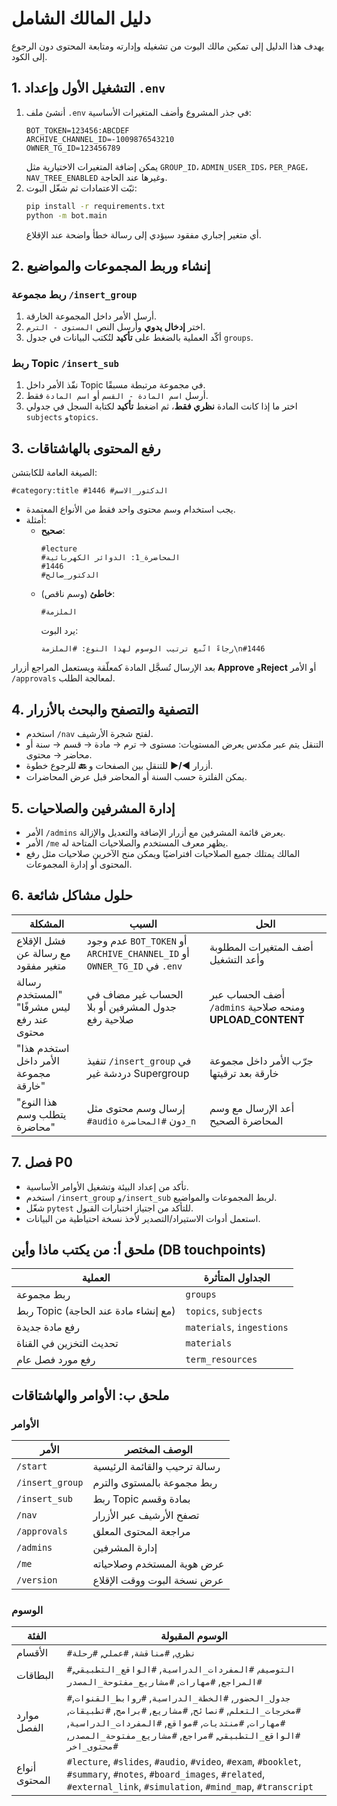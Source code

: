 # دليل المالك الشامل

يهدف هذا الدليل إلى تمكين مالك البوت من تشغيله وإدارته ومتابعة المحتوى دون الرجوع إلى الكود.

## 1. التشغيل الأول وإعداد `.env`
1. أنشئ ملف `.env` في جذر المشروع وأضف المتغيرات الأساسية:
   ```dotenv
   BOT_TOKEN=123456:ABCDEF
   ARCHIVE_CHANNEL_ID=-1009876543210
   OWNER_TG_ID=123456789
   ```
   يمكن إضافة المتغيرات الاختيارية مثل `GROUP_ID`، `ADMIN_USER_IDS`، `PER_PAGE`، `NAV_TREE_ENABLED` وغيرها عند الحاجة.
2. ثبّت الاعتمادات ثم شغّل البوت:
   ```bash
   pip install -r requirements.txt
   python -m bot.main
   ```
   أي متغير إجباري مفقود سيؤدي إلى رسالة خطأ واضحة عند الإقلاع.

## 2. إنشاء وربط المجموعات والمواضيع
### ربط مجموعة `/insert_group`
1. أرسل الأمر داخل المجموعة الخارقة.
2. اختر **إدخال يدوي** وأرسل النص `المستوى - الترم`.
3. أكّد العملية بالضغط على **تأكيد** لتُكتب البيانات في جدول `groups`.

### ربط Topic `/insert_sub`
1. نفّذ الأمر داخل Topic في مجموعة مرتبطة مسبقًا.
2. أرسل `اسم المادة - القسم` أو `اسم المادة` فقط.
3. اختر ما إذا كانت المادة **نظري فقط**، ثم اضغط **تأكيد** لكتابة السجل في جدولي `subjects` و`topics`.

## 3. رفع المحتوى بالهاشتاقات
الصيغة العامة للكابتشن:
```text
#category:title #1446 #الدكتور_الاسم
```
- يجب استخدام وسم محتوى واحد فقط من الأنواع المعتمدة.
- أمثلة:
  - **صحيح**:
    ```
    #lecture
    #المحاضرة_1: الدوائر الكهربائية
    #1446
    #الدكتور_صالح
    ```
  - **خاطئ** (وسم ناقص):
    ```
    #الملزمة
    ```
    يرد البوت:
    ```
    رجاءً اتّبع ترتيب الوسوم لهذا النوع: #الملزمة\n#1446
    ```
بعد الإرسال تُسجَّل المادة كمعلّقة ويستعمل المراجع أزرار **Approve** و**Reject** أو الأمر `/approvals` لمعالجة الطلب.

## 4. التصفية والتصفح والبحث بالأزرار
- استخدم `/nav` لفتح شجرة الأرشيف.
- التنقل يتم عبر مكدس يعرض المستويات: مستوى → ترم → مادة → قسم → سنة أو محاضر → محتوى.
- أزرار **◀/▶** للتنقل بين الصفحات و **🔙** للرجوع خطوة.
- يمكن الفلترة حسب السنة أو المحاضر قبل عرض المحاضرات.

## 5. إدارة المشرفين والصلاحيات
- الأمر `/admins` يعرض قائمة المشرفين مع أزرار الإضافة والتعديل والإزالة.
- الأمر `/me` يظهر معرف المستخدم والصلاحيات المتاحة له.
- المالك يمتلك جميع الصلاحيات افتراضيًا ويمكن منح الآخرين صلاحيات مثل رفع المحتوى أو إدارة المجموعات.

## 6. حلول مشاكل شائعة
| المشكلة | السبب | الحل |
|---------|-------|------|
| فشل الإقلاع مع رسالة عن متغير مفقود | عدم وجود `BOT_TOKEN` أو `ARCHIVE_CHANNEL_ID` أو `OWNER_TG_ID` في `.env` | أضف المتغيرات المطلوبة وأعد التشغيل |
| رسالة "المستخدم ليس مشرفًا" عند رفع محتوى | الحساب غير مضاف في جدول المشرفين أو بلا صلاحية رفع | أضف الحساب عبر `/admins` ومنحه صلاحية **UPLOAD_CONTENT** |
| "استخدم هذا الأمر داخل مجموعة خارقة" | تنفيذ `/insert_group` في دردشة غير Supergroup | جرّب الأمر داخل مجموعة خارقة بعد ترقيتها |
| "هذا النوع يتطلب وسم محاضرة" | إرسال وسم محتوى مثل `#audio` دون `#المحاضرة_n` | أعد الإرسال مع وسم المحاضرة الصحيح |
## 7. فصل P0
- تأكد من إعداد البيئة وتشغيل الأوامر الأساسية.
- استخدم `/insert_group` و`/insert_sub` لربط المجموعات والمواضيع.
- شغّل `pytest` للتأكد من اجتياز اختبارات القبول.
- استعمل أدوات الاستيراد/التصدير لأخذ نسخة احتياطية من البيانات.


## ملحق أ: من يكتب ماذا وأين (DB touchpoints)
| العملية | الجداول المتأثرة |
|---------|------------------|
| ربط مجموعة | `groups` |
| ربط Topic (مع إنشاء مادة عند الحاجة) | `topics`, `subjects` |
| رفع مادة جديدة | `materials`, `ingestions` |
| تحديث التخزين في القناة | `materials` |
| رفع مورد فصل عام | `term_resources` |

## ملحق ب: الأوامر والهاشتاقات
### الأوامر
| الأمر | الوصف المختصر |
|-------|----------------|
| `/start` | رسالة ترحيب والقائمة الرئيسية |
| `/insert_group` | ربط مجموعة بالمستوى والترم |
| `/insert_sub` | ربط Topic بمادة وقسم |
| `/nav` | تصفح الأرشيف عبر الأزرار |
| `/approvals` | مراجعة المحتوى المعلق |
| `/admins` | إدارة المشرفين |
| `/me` | عرض هوية المستخدم وصلاحياته |
| `/version` | عرض نسخة البوت ووقت الإقلاع |

### الوسوم
| الفئة | الوسوم المقبولة |
|-------|----------------|
| الأقسام | `#نظري`, `#مناقشة`, `#عملي`, `#رحلة` |
| البطاقات | `#التوصيف`, `#المفردات_الدراسية`, `#الواقع_التطبيقي`, `#المراجع`, `#مهارات`, `#مشاريع_مفتوحة_المصدر` |
| موارد الفصل | `#جدول_الحضور`, `#الخطة_الدراسية`, `#روابط_القنوات`, `#مخرجات_التعلم`, `#نصائح`, `#مشاريع`, `#برامج`, `#تطبيقات`, `#مهارات`, `#منتديات`, `#مواقع`, `#المفردات_الدراسية`, `#الواقع_التطبيقي`, `#مراجع`, `#مشاريع_مفتوحة_المصدر`, `#محتوى_اخر` |
| أنواع المحتوى | `#lecture`, `#slides`, `#audio`, `#video`, `#exam`, `#booklet`, `#summary`, `#notes`, `#board_images`, `#related`, `#external_link`, `#simulation`, `#mind_map`, `#transcript` |
